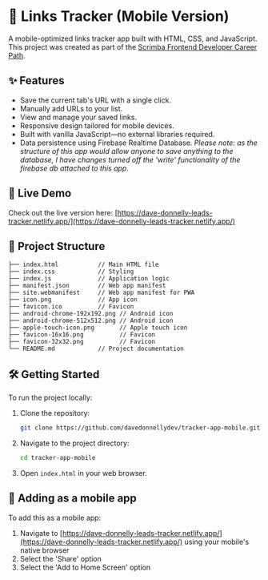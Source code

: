# 📱 Links Tracker (Mobile Version)

A mobile-optimized links tracker app built with HTML, CSS, and JavaScript. This project was created as part of the [Scrimba Frontend Developer Career Path](https://scrimba.com/learn/frontend).

## ✨ Features

- Save the current tab's URL with a single click.
- Manually add URLs to your list.
- View and manage your saved links.
- Responsive design tailored for mobile devices.
- Built with vanilla JavaScript—no external libraries required.
- Data persistence using Firebase Realtime Database. _Please note: as the structure of this app would allow anyone to save anything to the database, I have changes turned off the 'write' functionality of the firebase db attached to this app_.

## 🚀 Live Demo

Check out the live version here: [https://dave-donnelly-leads-tracker.netlify.app/](https://dave-donnelly-leads-tracker.netlify.app/)

## 📁 Project Structure


```plaintext
├── index.html           // Main HTML file
├── index.css            // Styling
├── index.js             // Application logic
├── manifest.json        // Web app manifest
├── site.webmanifest     // Web app manifest for PWA
├── icon.png             // App icon
├── favicon.ico          // Favicon
├── android-chrome-192x192.png // Android icon
├── android-chrome-512x512.png // Android icon
├── apple-touch-icon.png       // Apple touch icon
├── favicon-16x16.png          // Favicon
├── favicon-32x32.png          // Favicon
└── README.md            // Project documentation
```




## 🛠️ Getting Started

To run the project locally:

1. Clone the repository:
   ```bash
   git clone https://github.com/davedonnellydev/tracker-app-mobile.git
   ```


2. Navigate to the project directory:
   ```bash
   cd tracker-app-mobile
   ```


3. Open `index.html` in your web browser.


## 📲  Adding as a mobile app

To add this as a mobile app:

1. Navigate to [https://dave-donnelly-leads-tracker.netlify.app/](https://dave-donnelly-leads-tracker.netlify.app/) using your mobile's native browser
2. Select the 'Share' option
3. Select the 'Add to Home Screen' option
